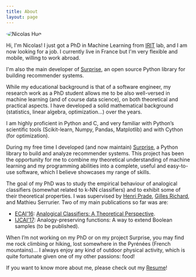 ```yaml
---
title: About
layout: page
---
```


<img style="border-radius:100%" alt="Nicolas Hug" src="{{ site.url }}/assets/images/nico.jpg">

Hi, I'm Nicolas! I just got a PhD in Machine Learning from <a
href="https://www.irit.fr/?lang=en">IRIT</a> lab, and I am now looking for a
job. I currently live in France but I'm very flexible and mobile, willing to
work abroad.

I'm also the main developer of <a href="http://surpriselib.com/">Surprise</a>,
an open source Python library for building recommender systems.

While my educational background is that of a software engineer, my research
work as a PhD student allows me to be also well-versed in machine learning (and
of course data science), on both theoretical and practical aspects. I have
developed a solid mathematical background (statistics, linear algebra,
optimization...) over the years.

I am highly proficient in Python and C, and very familiar with Python’s
scientific tools (Scikit-learn, Numpy, Pandas, Matplotlib) and with Cython (for
optimization).

During my free time I developed (and now maintain)
[Surprise](http://surpriselib.com), a Python library to build and analyze
recommender systems. This project has been the opportunity for me to combine my
theoretical understanding of machine learning and my programming abilities into
a complete, useful and easy-to-use software, which I believe showcases my range
of skills.

The goal of my PhD was to study the empirical behaviour of analogical
classifiers (somewhat related to k-NN classifiers) and to exhibit some of their
theoretical properties. I was supervised by [Henri
Prade](https://www.irit.fr/~Henri.Prade/), [Gilles
Richard](https://www.irit.fr/~Gilles.Richard/), and Mathieu Serrurier. Two of
my main publications so far was are:
- [ECAI'16](http://www.ecai2016.org/): [Analogical Classifiers: A Theoretical
  Perspective](http://ebooks.iospress.com/volumearticle/44815).
- [IJCAI'17](http://ijcai-17.org): Analogy-preserving functions: A way to
  extend Boolean samples (to be published).

When I’m not working on my PhD or on my project Surprise, you may find me rock
climbing or hiking, lost somewhere in the Pyrénées (French mountains)... I
always enjoy any kind of outdoor physical activity, which is quite fortunate
given one of my other passions: food!

If you want to know more about me, please check out my <a
href="{{site.base.url}}/assets/Nicolas_Hug_CV.pdf">Resume</a>!
